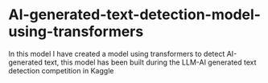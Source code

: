 # AI-generated-text-detection-model-using-transformers
In this model I have created a model using transformers to detect AI-generated text, this model has been built during the LLM-AI generated text detection competition in Kaggle
